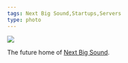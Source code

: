 ```yaml
---
tags: Next Big Sound,Startups,Servers
type: photo
---
```

<img src="http://31.media.tumblr.com/44d7be544d819d41476cdd7a4d6fed41/tumblr_mi7yknInzY1rdkc0do1_1280.jpg" />

<p>The future home of <a href="http://nextbigsound.com">Next Big Sound</a>.</p>
